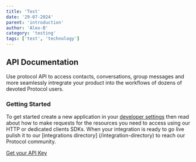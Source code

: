 ```yaml
---
title: 'Test'
date: '29-07-2024'
parent: 'introduction'
author: 'Alex-B'
category: 'testing'
tags: ['test', 'technology']
---
```


## API Documentation

Use protocol API to access contacts, conversations, group messages and more seamlessly intregrate your product into the workflows of dozens of devoted Protocol users.

### Getting Started

To get started create a new application in your [developer settings](/dev-setings) then read about how to make requests for the resources you need to access using our HTTP or dedicated clients SDKs. When your integration is ready to go live pulish it to our [integrations directory] (/integration-directory) to reach our Protocol community.

[Get your API Key](/get-your-api-key)
